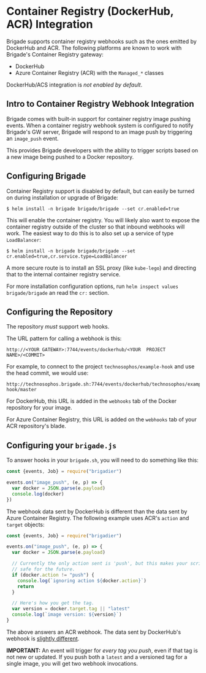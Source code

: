 # Container Registry (DockerHub, ACR) Integration

Brigade supports container registry webhooks such as the ones emitted by
DockerHub and ACR. The following platforms are known to work with
Brigade's Container Registry gateway:

- DockerHub
- Azure Container Registry (ACR) with the `Managed_*` classes

DockerHub/ACS integration is _not enabled by default_.

## Intro to Container Registry Webhook Integration

Brigade comes with built-in support for container registry image pushing events. When a
container registry webhook system is configured to notify Brigade's GW server, Brigade will
respond to an image push by triggering an `image_push` event.

This provides Brigade developers with the ability to trigger scripts based on a
new image being pushed to a Docker repository.

## Configuring Brigade

Container Registry support is disabled by default, but can easily be turned on
during installation or upgrade of Brigade:

```
$ helm install -n brigade brigade/brigade --set cr.enabled=true
```

This will enable the container registry. You will likely also want to expose the
container registry outside of the cluster so that inbound webhooks will work. The
easiest way to do this is to also set up a service of type `LoadBalancer`:

```
$ helm install -n brigade brigade/brigade --set cr.enabled=true,cr.service.type=LoadBalancer
```

A more secure route is to install an SSL proxy (like `kube-lego`) and directing
that to the internal container registry service.

For more installation configuration options, run `helm inspect values brigade/brigade`
an read the `cr:` section.

## Configuring the Repository

The repository _must_ support web hooks.

The URL pattern for calling a webhook is this:

```
http://<YOUR GATEWAY>:7744/events/dockerhub/<YOUR  PROJECT NAME>/<COMMIT>
```

For example, to connect to the project `technosophos/example-hook` and use the head
commit, we would use:

```
http://technosophos.brigade.sh:7744/events/dockerhub/technosophos/example-hook/master
```

For DockerHub, this URL is added in the `webhooks` tab of the Docker repository for
your image.

For Azure Container Registry, this URL is added on the `webhooks` tab of your
ACR repository's blade.

## Configuring your `brigade.js`

To answer hooks in your `brigade.sh`, you will need to do something like this:

```javascript
const {events, Job} = require("brigadier")

events.on("image_push", (e, p) => {
  var docker = JSON.parse(e.payload)
  console.log(docker)
})
```

The webhook data sent by DockerHub is different than the data sent by Azure
Container Registry. The following example uses ACR's `action` and `target`
objects:

```javascript
const {events, Job} = require("brigadier")

events.on("image_push", (e, p) => {
  var docker = JSON.parse(e.payload)

  // Currently the only action sent is 'push', but this makes your script
  // safe for the future.
  if (docker.action != "push") {
    console.log(`ignoring action ${docker.action}`)
    return
  }

  // Here's how you get the tag.
  var version = docker.target.tag || "latest"
  console.log(`image version: ${version}`)
}
```

The above answers an ACR webhook. The data sent by DockerHub's webhook is
[slightly different](https://docs.docker.com/docker-hub/webhooks/).

**IMPORTANT:** An event will trigger for _every tag you push_, even if that tag
is not new or updated. If you push both a `latest` and a versioned tag for a
single image, you will get two webhook invocations.


